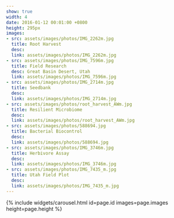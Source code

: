 ```yaml
---
show: true
width: 4
date: 2016-01-12 00:01:00 +0800
height: 295px
images:
- src: assets/images/photos/IMG_2262m.jpg
  title: Root Harvest
  desc: 
  link: assets/images/photos/IMG_2262m.jpg
- src: assets/images/photos/IMG_7596m.jpg
  title: Field Research
  desc: Great Basin Desert, Utah
  link: assets/images/photos/IMG_7596m.jpg
- src: assets/images/photos/IMG_2714m.jpg
  title: Seedbank
  desc:
  link: assets/images/photos/IMG_2714m.jpg
- src: assets/images/photos/root_harvest_AWm.jpg
  title: Resilient Microbiome
  desc:
  link: assets/images/photos/root_harvest_AWm.jpg
- src: assets/images/photos/588694.jpg
  title: Bacterial Biocontrol
  desc:
  link: assets/images/photos/588694.jpg 
- src: assets/images/photos/IMG_3746m.jpg
  title: Herbivore Assay
  desc:
  link: assets/images/photos/IMG_3746m.jpg
- src: assets/images/photos/IMG_7435_m.jpg
  title: Utah Field Plot
  desc: 
  link: assets/images/photos/IMG_7435_m.jpg
---
```


{% include widgets/carousel.html id=page.id images=page.images height=page.height %}
